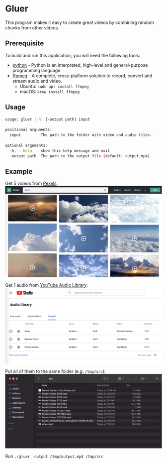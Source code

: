 # Gluer

This program makes it easy to create great videos by combining random chunks from other videos.

## Prerequisite
To build and run this application, you will need the following tools:

- [python](https://www.python.org/downloads/) - Python is an interpreted, high-level and general-purpose programming language.
- [ffpmeg](https://ffmpeg.org/download.html) - A complete, cross-platform solution to record, convert and stream audio and video.
  - Ubuntu: `sudo apt install ffmpeg`
  - macOS: `brew install ffmpeg`


## Usage
```bash
usage: gluer [-h] [-output path] input

positional arguments:
  input         The path to the folder with video and audio files.

optional arguments:
  -h, --help    show this help message and exit
  -output path  The path to the output file (default: output.mp4).
```

## Example
Get 5 videos from [Pexels](https://www.pexels.com/search/videos/cloud/):
![Pexels Screenshot](screenshots/pexels-screenshot.png)

Get 1 audio from [YouTube Audio Library](https://youtube.com/audiolibrary):
![Pexels Screenshot](screenshots/youtube-audio-library.png)

Put all of them to the same folder (e.g. `/tmp/src`):
![Pexels Screenshot](screenshots/finder-src-folder.png)

Run `./gluer -output /tmp/output.mp4 /tmp/src`

